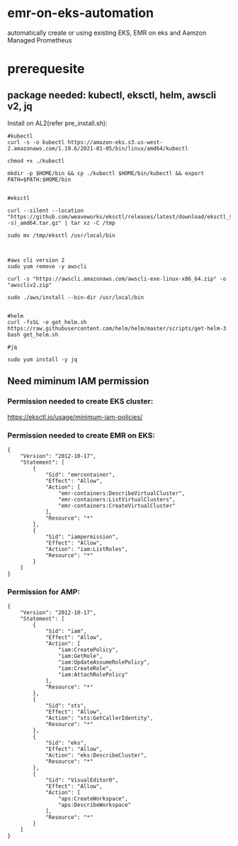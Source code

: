 # emr-on-eks-automation

automatically create or using existing EKS, EMR on eks and Aamzon Managed Prometheus


# prerequesite

## package needed: kubectl, eksctl, helm, awscli v2, jq

Install on AL2(refer pre_install.sh):

```
#kubectl
curl -s -o kubectl https://amazon-eks.s3.us-west-2.amazonaws.com/1.19.6/2021-01-05/bin/linux/amd64/kubectl

chmod +x ./kubectl

mkdir -p $HOME/bin && cp ./kubectl $HOME/bin/kubectl && export PATH=$PATH:$HOME/bin


#eksctl

curl --silent --location "https://github.com/weaveworks/eksctl/releases/latest/download/eksctl_$(uname -s)_amd64.tar.gz" | tar xz -C /tmp

sudo mv /tmp/eksctl /usr/local/bin



#aws cli version 2
sudo yum remove -y awscli

curl -s "https://awscli.amazonaws.com/awscli-exe-linux-x86_64.zip" -o "awscliv2.zip"

sudo ./aws/install --bin-dir /usr/local/bin


#helm
curl -fsSL -o get_helm.sh https://raw.githubusercontent.com/helm/helm/master/scripts/get-helm-3
bash get_helm.sh

#jq

sudo yum install -y jq
```

## Need miminum IAM permission

### Permission needed to create EKS cluster:
https://eksctl.io/usage/minimum-iam-policies/

### Permission needed to create EMR on EKS:
```
{
    "Version": "2012-10-17",
    "Statement": [
        {
            "Sid": "emrcontainer",
            "Effect": "Allow",
            "Action": [
                "emr-containers:DescribeVirtualCluster",
                "emr-containers:ListVirtualClusters",
                "emr-containers:CreateVirtualCluster"
            ],
            "Resource": "*"
        },
        {
            "Sid": "iampermission",
            "Effect": "Allow",
            "Action": "iam:ListRoles",
            "Resource": "*"
        }
    ]
}
```

### Permission for AMP:
```
{
    "Version": "2012-10-17",
    "Statement": [
        {
            "Sid": "iam",
            "Effect": "Allow",
            "Action": [
                "iam:CreatePolicy",
                "iam:GetRole",
                "iam:UpdateAssumeRolePolicy",
                "iam:CreateRole",
                "iam:AttachRolePolicy"
            ],
            "Resource": "*"
        },
        {
            "Sid": "sts",
            "Effect": "Allow",
            "Action": "sts:GetCallerIdentity",
            "Resource": "*"
        },
        {
            "Sid": "eks",
            "Effect": "Allow",
            "Action": "eks:DescribeCluster",
            "Resource": "*"
        },
        {
            "Sid": "VisualEditor0",
            "Effect": "Allow",
            "Action": [
                "aps:CreateWorkspace",
                "aps:DescribeWorkspace"
            ],
            "Resource": "*"
        }
    ]
}
```

